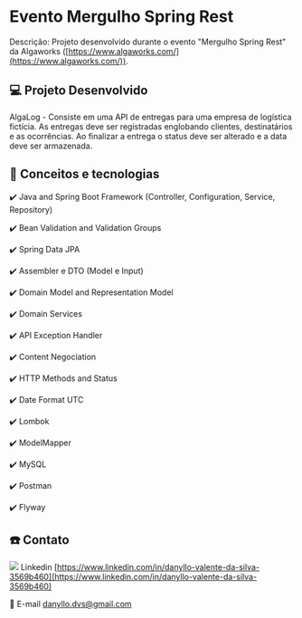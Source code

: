 # Evento Mergulho Spring Rest

Descrição: Projeto desenvolvido durante o evento "Mergulho Spring Rest" da Algaworks ([https://www.algaworks.com/](https://www.algaworks.com/)).

## 💻 Projeto Desenvolvido

AlgaLog - Consiste em uma API de entregas para uma empresa de logística fictícia. As entregas deve ser registradas englobando clientes, destinatários e as ocorrências. Ao finalizar a entrega o status deve ser alterado e a data deve ser armazenada.

## :rocket: Conceitos e tecnologias

✔️ Java and Spring Boot Framework (Controller, Configuration, Service, Repository)

✔️ Bean Validation and Validation Groups

✔️ Spring Data JPA

✔️ Assembler e DTO (Model e Input)

✔️ Domain Model and Representation Model

✔️ Domain Services

✔️ API Exception Handler

✔️ Content Negociation

✔️ HTTP Methods and Status

✔️ Date Format UTC

✔️ Lombok

✔️ ModelMapper

✔️ MySQL

✔️ Postman

✔️ Flyway

## :phone: Contato

<img src="https://github.com/paulrobertlloyd/socialmediaicons/blob/main/linkedin-16x16.png?raw=true" /> Linkedin [https://www.linkedin.com/in/danyllo-valente-da-silva-3569b460](https://www.linkedin.com/in/danyllo-valente-da-silva-3569b460)

:postbox: E-mail [danyllo.dvs@gmail.com](danyllo.dvs@gmail.com)
